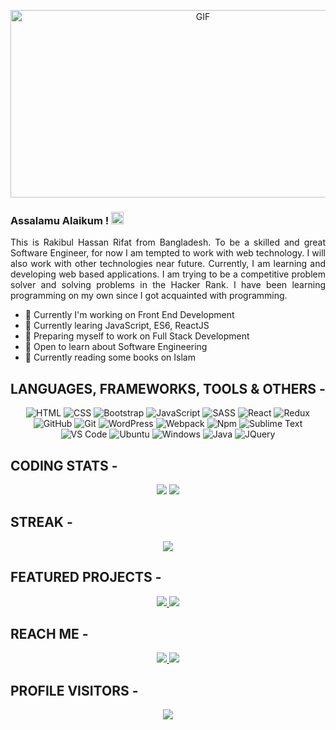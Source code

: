 <!-- <p align="center">
<img src="https://media.giphy.com/media/SWoSkN6DxTszqIKEqv/giphy.gif" alt="Coder GIF" width="500" height="300">
</p>
-->
<p align="center">
<img alt="GIF" src="https://github.com/mrhrifat/mrhrifat/blob/master/gifs/code.gif?raw=true" width="600" height="300" />
</p>

### Assalamu Alaikum ! <img src="https://user-images.githubusercontent.com/1303154/88677602-1635ba80-d120-11ea-84d8-d263ba5fc3c0.gif" width="20px" alt="Assalamu Alaikum">

<p align="justify">
This is Rakibul Hassan Rifat from Bangladesh. To be a skilled and great Software Engineer, for now I am tempted to work with web technology. I will also work with other technologies near future. Currently, I am learning and developing web based applications. I am trying to be a competitive problem solver and solving problems in the Hacker Rank.
I have been learning programming on my own since I got acquainted with programming.
</p>

<!--
**mrhrifat/mrhrifat** is a ✨ _special_ ✨ repository because its `README.md` (this file) appears on your GitHub profile.

Here are some ideas to get you started:
🤔 ⚡ 📈 🔖
-->

- 🔭 Currently I'm working on Front End Development
- 🌱 Currently learing JavaScript, ES6, ReactJS
- 👯 Preparing myself to work on Full Stack Development
- 💬 Open to learn about Software Engineering
- 📖 Currently reading some books on Islam


## **LANGUAGES, FRAMEWORKS, TOOLS & OTHERS -**

<p align="center">


<img alt="HTML" src="https://img.shields.io/badge/html5%20-%23E34F26.svg?&style=for-the-badge&logo=html5&logoColor=white"/>

<img alt="CSS" src="https://img.shields.io/badge/css3%20-%231572B6.svg?&style=for-the-badge&logo=css3&logoColor=white"/>

<img alt="Bootstrap" src="https://img.shields.io/badge/bootstrap%20-%23563D7C.svg?&style=for-the-badge&logo=bootstrap&logoColor=white"/>

<img alt="JavaScript" src="https://img.shields.io/badge/javascript%20-%23323330.svg?&style=for-the-badge&logo=javascript&logoColor=%23F7DF1E"/>

<img alt="SASS" src="https://img.shields.io/badge/SASS%20-hotpink.svg?&style=for-the-badge&logo=SASS&logoColor=white"/>

<img alt="React" src="https://img.shields.io/badge/react%20-%2320232a.svg?&style=for-the-badge&logo=react&logoColor=%2361DAFB"/>

<img alt="Redux" src="https://img.shields.io/badge/redux%20-%23593d88.svg?&style=for-the-badge&logo=redux&logoColor=white"/>

<img alt="GitHub" src="https://img.shields.io/badge/github%20-%23121011.svg?&style=for-the-badge&logo=github&logoColor=white"/>

<img alt="Git" src="https://img.shields.io/badge/git%20-%23F05033.svg?&style=for-the-badge&logo=git&logoColor=white"/>

<img alt="WordPress" src="https://img.shields.io/badge/WordPress%20-%23117AC9.svg?&style=for-the-badge&logo=WordPress&logoColor=white"/>

<img alt="Webpack" src="https://img.shields.io/badge/webpack%20-%238DD6F9.svg?&style=for-the-badge&logo=webpack&logoColor=black" />

<img alt="Npm" src="https://img.shields.io/badge/NPM-%23000000.svg?style=for-the-badge&logo=npm&logoColor=white"/>

<img alt="Sublime Text" src="https://img.shields.io/badge/sublime_text-%23575757.svg?style=for-the-badge&logo=sublime-text&logoColor=important"/>

<img alt="VS Code" src="https://img.shields.io/badge/Visual%20Studio%20Code-0078d7.svg?style=for-the-badge&logo=visual-studio-code&logoColor=white"/>

<img alt="Ubuntu" src="https://img.shields.io/badge/Ubuntu-E95420?style=for-the-badge&logo=ubuntu&logoColor=white"/>

<img alt="Windows" src="https://img.shields.io/badge/Windows-0078D6?style=for-the-badge&logo=windows&logoColor=white"/>

<img alt="Java" src="https://img.shields.io/badge/java-%23f0953b.svg?&style=for-the-badge&logo=java&logoColor=507e9c"/>

<img alt="JQuery" src="https://img.shields.io/badge/jquery%20-%230769AD.svg?&style=for-the-badge&logo=jquery&logoColor=white"/>



</p>


<!-- 
For later--

https://github.com/Ileriayo/markdown-badges
https://github.com/alexandresanlim/Badges4-README.md-Profile

<img alt="React" src="https://img.shields.io/badge/react%20-%2320232a.svg?&style=for-the-badge&logo=react&logoColor=%2361DAFB"/>

<img alt="Redux" src="https://img.shields.io/badge/redux%20-%23593d88.svg?&style=for-the-badge&logo=redux&logoColor=white"/>

<img src="https://img.shields.io/badge/python%20-%2314354C.svg?&style=for-the-badge&logo=python&logoColor=white"/>

<img alt="Webpack" src="https://img.shields.io/badge/webpack%20-%238DD6F9.svg?&style=for-the-badge&logo=webpack&logoColor=black" />

<img src="https://img.shields.io/badge/typescript%20-%23007ACC.svg?&style=for-the-badge&logo=typescript&logoColor=white"/>

<img src="https://img.shields.io/badge/spring%20-%236DB33F.svg?&style=for-the-badge&logo=spring&logoColor=white"/>

<img src="https://img.shields.io/badge/vuejs%20-%2335495e.svg?&style=for-the-badge&logo=vue.js&logoColor=%234FC08D"/>

<img src="https://img.shields.io/badge/mysql-%2342759c.svg?&style=for-the-badge&logo=mysql&logoColor=db8a35"/>

<img src ="https://img.shields.io/badge/oracle%20-%23F00000.svg?&style=for-the-badge&logo=oracle&logoColor=white" /> 

<img src="https://img.shields.io/badge/node.js%20-%2343853D.svg?&style=for-the-badge&logo=node.js&logoColor=white"/>

<img src ="https://img.shields.io/badge/MongoDB-%234ea94b.svg?&style=for-the-badge&logo=mongodb&logoColor=white"/>


<img src="https://img.shields.io/badge/gitlab%20-%23181717.svg?&style=for-the-badge&logo=gitlab&logoColor=white"/>

<img src="https://img.shields.io/badge/django%20-%23092E20.svg?&style=for-the-badge&logo=django&logoColor=white"/>

<img src="https://img.shields.io/badge/express.js%20-%23404d59.svg?&style=for-the-badge"/>

<img src="https://img.shields.io/badge/tailwindcss%20-%2338B2AC.svg?&style=for-the-badge&logo=tailwind-css&logoColor=white"/>

 -->

## **CODING STATS -**

<p align = "center">
<!-- <img src="https://github-readme-stats.vercel.app/api?username=mrhrifat&count_private=true&include_all_commits=true&show_icons=true&theme=gotham&line_height=27&hide_border=true"> -->

<img src="https://github-readme-stats.vercel.app/api?username=mrhrifat&theme=gotham&line_height=27&hide_border=true">

<img src="https://github-readme-stats.vercel.app/api/top-langs/?username=mrhrifat&show_icons=true&hide=php,html,typescript,css&theme=gotham&line_height=27&hide_border=true">

</p>

## **STREAK -**

<p align = "center">
<img src="https://github-readme-streak-stats.herokuapp.com/?user=mrhrifat&theme=gotham">

</p>

## **FEATURED PROJECTS -**

<p align="center">
    <a href="https://github.com/mrhrifat/gaming">
        <img src="https://github-readme-stats.vercel.app/api/pin/?username=mrhrifat&repo=gaming&title_color=ffffff&text_color=c9cacc&icon_color=2bbc8a&bg_color=1d1f21&hide_border=true"/>
    </a>
    <a href="https://github.com/mrhrifat/portfolio">
        <img src="https://github-readme-stats.vercel.app/api/pin/?username=mrhrifat&repo=portfolio&title_color=ffffff&text_color=c9cacc&icon_color=2bbc8a&bg_color=1d1f21&hide_border=true"/>
    </a>
</p>


## **REACH ME -**

<p align="center">
    <a href="https://www.linkedin.com/in/mrhrifat/" target="_blank">
        <img src="https://img.shields.io/badge/linkedin%20-%230077B5.svg?&style=for-the-badge&logo=linkedin&logoColor=white"/>
    </a>
    <!-- <a href="https://www.facebook.com/" target="_blank">
        <img src="https://img.shields.io/badge/facebook%20-%231877F2.svg?&style=for-the-badge&logo=facebook&logoColor=white"/>
    </a> -->
    <a href="mailto:mrhrifat383759@gmail.com" target="_blank">
        <img src="https://img.shields.io/badge/Gmail-D14836?style=for-the-badge&logo=gmail&logoColor=white"/>
    </a>

<!-- 
[![Mail Badge](https://img.shields.io/badge/Gmail-D14836?style=for-the-badge&logo=gmail&logoColor=white)](mailto:mrhrifat383759@gmail.com) -->

</p>


## **PROFILE VISITORS -**

<p align="center">

<!-- <img src="https://img.shields.io/badge/Profile%20Visitors-172B4D?style=for-the-badge&logo=Opsgenie&logoColor=white"/>

<img src="https://visitor-badge.glitch.me/badge?page_id=mrhrifat/"> -->
<!-- 
![https://img.shields.io/badge/Profile Visitors-172B4D?style=for-the-badge&logo=Opsgenie&logoColor=white](https://visitor-badge.glitch.me/badge?page_id=mrhrifat)

![Visitors](https://visitor-badge.glitch.me/badge?page_id=mrhrifat) -->
<!-- 
![](https://visitor-badge-reloaded.herokuapp.com/badge?page_id=mrhrifat&color=55acb7&style=for-the-badge&logo=Github) -->

<img src="https://visitor-badge-reloaded.herokuapp.com/badge?page_id=mrhrifat&color=55acb7&style=for-the-badge&logo=Github">


</p>